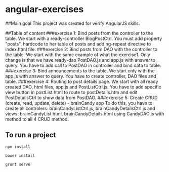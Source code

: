 angular-exercises
===================
##Main goal
This project was created for verify AngularJS skills.

##Table of content
###exercise 1: Bind posts from the controller to the table.
We start with a ready-controller BlogPostCtrl. You must add property "posts", hardcode to her table of posts and add ng-repeat directive to index.html file.
###exercise 2: Bind posts from DAO with the controller to the table.
We start with the same example of what the exercise1. Only change is that we have ready-dao PostDAO.js and app.js with answer to query. You have to add call to PostDAO in controller and bind data to table.
###exercise 3: Bind announcements to the table.
We start only with the app.js with answer to query. You have to create controller, DAO files and table.
###exercise 4: Routing to post details page.
We start with all ready created DAO, html files, app.js and PostListCtrl.js. You have to add specific view button in postList.html to route to postDetails.htm and edit PostDetailsCtrl to show data from PostDAO.
###exercise 5: Create CRUD (create, read, update, delete) - brainCandy app
To do this, you have to create all controlers: brainCandyListCtrl.js, brainCandyDetailsCtrl.js and views: brainCandyList.html, brainCandyDetails.html using CandyDAO.js with method to all 4 CRUD method.


## To run a project
<pre><code>npm install </code></pre>
<pre><code>bower install</code></pre>
<pre><code>grunt serve </code></pre>

